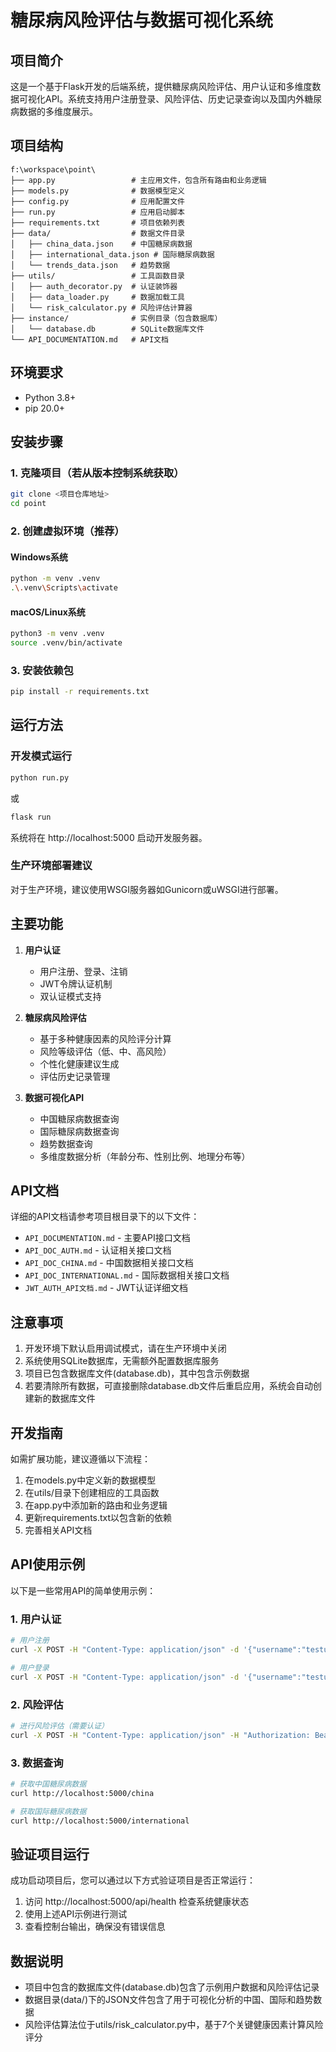 # 糖尿病风险评估与数据可视化系统

## 项目简介
这是一个基于Flask开发的后端系统，提供糖尿病风险评估、用户认证和多维度数据可视化API。系统支持用户注册登录、风险评估、历史记录查询以及国内外糖尿病数据的多维度展示。

## 项目结构
```
f:\workspace\point\
├── app.py                 # 主应用文件，包含所有路由和业务逻辑
├── models.py              # 数据模型定义
├── config.py              # 应用配置文件
├── run.py                 # 应用启动脚本
├── requirements.txt       # 项目依赖列表
├── data/                  # 数据文件目录
│   ├── china_data.json    # 中国糖尿病数据
│   ├── international_data.json # 国际糖尿病数据
│   └── trends_data.json   # 趋势数据
├── utils/                 # 工具函数目录
│   ├── auth_decorator.py  # 认证装饰器
│   ├── data_loader.py     # 数据加载工具
│   └── risk_calculator.py # 风险评估计算器
├── instance/              # 实例目录（包含数据库）
│   └── database.db        # SQLite数据库文件
└── API_DOCUMENTATION.md   # API文档
```

## 环境要求
- Python 3.8+  
- pip 20.0+

## 安装步骤

### 1. 克隆项目（若从版本控制系统获取）
```bash
git clone <项目仓库地址>
cd point
```

### 2. 创建虚拟环境（推荐）

#### Windows系统
```bash
python -m venv .venv
.\.venv\Scripts\activate
```

#### macOS/Linux系统
```bash
python3 -m venv .venv
source .venv/bin/activate
```

### 3. 安装依赖包
```bash
pip install -r requirements.txt
```

## 运行方法

### 开发模式运行
```bash
python run.py
```
或
```bash
flask run
```

系统将在 http://localhost:5000 启动开发服务器。

### 生产环境部署建议
对于生产环境，建议使用WSGI服务器如Gunicorn或uWSGI进行部署。

## 主要功能

1. **用户认证**
   - 用户注册、登录、注销
   - JWT令牌认证机制
   - 双认证模式支持

2. **糖尿病风险评估**
   - 基于多种健康因素的风险评分计算
   - 风险等级评估（低、中、高风险）
   - 个性化健康建议生成
   - 评估历史记录管理

3. **数据可视化API**
   - 中国糖尿病数据查询
   - 国际糖尿病数据查询
   - 趋势数据查询
   - 多维度数据分析（年龄分布、性别比例、地理分布等）

## API文档
详细的API文档请参考项目根目录下的以下文件：
- `API_DOCUMENTATION.md` - 主要API接口文档
- `API_DOC_AUTH.md` - 认证相关接口文档
- `API_DOC_CHINA.md` - 中国数据相关接口文档
- `API_DOC_INTERNATIONAL.md` - 国际数据相关接口文档
- `JWT_AUTH_API文档.md` - JWT认证详细文档

## 注意事项
1. 开发环境下默认启用调试模式，请在生产环境中关闭
2. 系统使用SQLite数据库，无需额外配置数据库服务
3. 项目已包含数据库文件(database.db)，其中包含示例数据
4. 若要清除所有数据，可直接删除database.db文件后重启应用，系统会自动创建新的数据库文件

## 开发指南
如需扩展功能，建议遵循以下流程：
1. 在models.py中定义新的数据模型
2. 在utils/目录下创建相应的工具函数
3. 在app.py中添加新的路由和业务逻辑
4. 更新requirements.txt以包含新的依赖
5. 完善相关API文档

## API使用示例
以下是一些常用API的简单使用示例：

### 1. 用户认证
```bash
# 用户注册
curl -X POST -H "Content-Type: application/json" -d '{"username":"testuser","password":"password123"}' http://localhost:5000/api/register

# 用户登录
curl -X POST -H "Content-Type: application/json" -d '{"username":"testuser","password":"password123"}' http://localhost:5000/api/login
```

### 2. 风险评估
```bash
# 进行风险评估（需要认证）
curl -X POST -H "Content-Type: application/json" -H "Authorization: Bearer YOUR_JWT_TOKEN" -d '{"age":45,"gender":"male","family_history":true,"bmi":26.5,"physical_activity":"moderate","diet":"average","smoking":"never","alcohol":"rarely"}' http://localhost:5000/api/risk/assess
```

### 3. 数据查询
```bash
# 获取中国糖尿病数据
curl http://localhost:5000/china

# 获取国际糖尿病数据
curl http://localhost:5000/international
```

## 验证项目运行
成功启动项目后，您可以通过以下方式验证项目是否正常运行：
1. 访问 http://localhost:5000/api/health 检查系统健康状态
2. 使用上述API示例进行测试
3. 查看控制台输出，确保没有错误信息

## 数据说明
- 项目中包含的数据库文件(database.db)包含了示例用户数据和风险评估记录
- 数据目录(data/)下的JSON文件包含了用于可视化分析的中国、国际和趋势数据
- 风险评估算法位于utils/risk_calculator.py中，基于7个关键健康因素计算风险评分